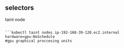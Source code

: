## selectors

taint node

```

```kubectl taint nodes ip-192-168-39-120.ec2.internal hardware=gpu:NoSchedule
#gpu graphical proccesing units